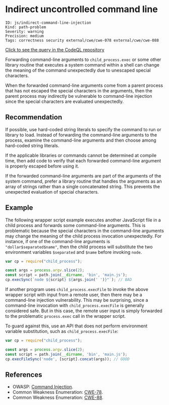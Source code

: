 # Indirect uncontrolled command line

```
ID: js/indirect-command-line-injection
Kind: path-problem
Severity: warning
Precision: medium
Tags: correctness security external/cwe/cwe-078 external/cwe/cwe-088

```
[Click to see the query in the CodeQL repository](https://github.com/github/codeql/tree/main/javascript/ql/src/Security/CWE-078/IndirectCommandInjection.ql)

Forwarding command-line arguments to `child_process.exec` or some other library routine that executes a system command within a shell can change the meaning of the command unexpectedly due to unescaped special characters.

When the forwarded command-line arguments come from a parent process that has not escaped the special characters in the arguments, then the parent process may indirectly be vulnerable to command-line injection since the special characters are evaluated unexpectedly.


## Recommendation
If possible, use hard-coded string literals to specify the command to run or library to load. Instead of forwarding the command-line arguments to the process, examine the command-line arguments and then choose among hard-coded string literals.

If the applicable libraries or commands cannot be determined at compile time, then add code to verify that each forwarded command-line argument is properly escaped before using it.

If the forwarded command-line arguments are part of the arguments of the system command, prefer a library routine that handles the arguments as an array of strings rather than a single concatenated string. This prevents the unexpected evaluation of special characters.


## Example
The following wrapper script example executes another JavaScript file in a child process and forwards some command-line arguments. This is problematic because the special characters in the command-line arguments may change the meaning of the child process invocation unexpectedly. For instance, if one of the command-line arguments is `"dollar$separated$name"`, then the child process will substitute the two environment variables `$separated` and `$name` before invoking `node`.


```javascript
var cp = require("child_process");

const args = process.argv.slice(2);
const script = path.join(__dirname, 'bin', 'main.js');
cp.execSync(`node ${script} ${args.join(' ')}"`); // BAD

```
If another program uses `child_process.execFile` to invoke the above wrapper script with input from a remote user, then there may be a command-line injection vulnerability. This may be surprising, since a command-line invocation with `child_process.execFile` is generally considered safe. But in this case, the remote user input is simply forwarded to the problematic `process.exec` call in the wrapper script.

To guard against this, use an API that does not perform environment variable substitution, such as `child_process.execFile`:


```javascript
var cp = require("child_process");

const args = process.argv.slice(2);
const script = path.join(__dirname, 'bin', 'main.js');
cp.execFileSync('node', [script].concat(args)); // GOOD

```

## References
* OWASP: [Command Injection](https://www.owasp.org/index.php/Command_Injection).
* Common Weakness Enumeration: [CWE-78](https://cwe.mitre.org/data/definitions/78.html).
* Common Weakness Enumeration: [CWE-88](https://cwe.mitre.org/data/definitions/88.html).